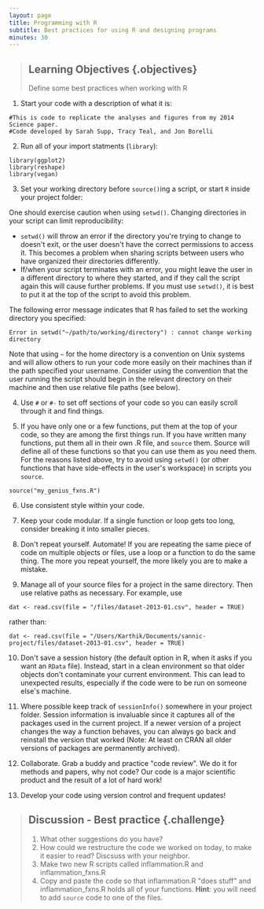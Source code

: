 ```yaml
---
layout: page
title: Programming with R
subtitle: Best practices for using R and designing programs
minutes: 30
---
```




> ## Learning Objectives {.objectives}
>
> Define some best practices when working with R

1. Start your code with a description of what it is:


~~~{.r}
#This is code to replicate the analyses and figures from my 2014 Science paper.
#Code developed by Sarah Supp, Tracy Teal, and Jon Borelli
~~~

2. Run all of your import statments (`library`):


~~~{.r}
library(ggplot2)
library(reshape)
library(vegan)
~~~

3. Set your working directory before `source()`ing a script, or start `R` inside your project folder:

One should exercise caution when using `setwd()`. Changing directories in your script can limit reproducibility:

* `setwd()` will throw an error if the directory you're trying to change to doesn't exit, or the user doesn't have the correct permissions to access it. This becomes a problem when sharing scripts between users who have organized their directories differently.
* If/when your script terminates with an error, you might leave the user in a different directory to where they started, and if they call the script again this will cause further problems. If you must use `setwd()`, it is best to put it at the top of the script to avoid this problem.

The following error message indicates that R has failed to set the working directory you specified:

```
Error in setwd("~/path/to/working/directory") : cannot change working directory
```

Note that using `~` for the home directory is a convention on Unix systems and will allow others to run your code more easily on their machines than if the path specified your username.  Consider using the convention that the user running the script should begin in the relevant directory on their machine and then use relative file paths (see below).

4. Use `#` or `#-` to set off sections of your code so you can easily scroll through it and find things.

5. If you have only one or a few functions, put them at the top of your code, so they are among the first things run. If you have written many functions, put them all in their own .R file, and `source` them. Source will define all of these functions so that you can use them as you need them. For the reasons listed above, try to avoid using `setwd()` (or other functions that have side-effects in the user's workspace) in scripts you `source`.


~~~{.r}
source("my_genius_fxns.R")
~~~

6. Use consistent style within your code.

7. Keep your code modular. If a single function or loop gets too long, consider breaking it into smaller pieces.

8. Don't repeat yourself. Automate! If you are repeating the same piece of code on multiple objects or files, use a loop or a function to do the same thing. The more you repeat yourself, the more likely you are to make a mistake.

9. Manage all of your source files for a project in the same directory. Then use relative paths as necessary. For example, use


~~~{.r}
dat <- read.csv(file = "/files/dataset-2013-01.csv", header = TRUE)
~~~

rather than:


~~~{.r}
dat <- read.csv(file = "/Users/Karthik/Documents/sannic-project/files/dataset-2013-01.csv", header = TRUE)
~~~

10. Don't save a session history (the default option in R, when it asks if you want an `RData` file). Instead, start in a clean environment so that older objects don't contaminate your current environment. This can lead to unexpected results, especially if the code were to be run on someone else's machine.

11. Where possible keep track of `sessionInfo()` somewhere in your project folder. Session information is invaluable since it captures all of the packages used in the current project. If a newer version of a project changes the way a function behaves, you can always go back and reinstall the version that worked (Note: At least on CRAN all older versions of packages are permanently archived).

12. Collaborate. Grab a buddy and practice "code review". We do it for methods and papers, why not code? Our code is a major scientific product and the result of a lot of hard work!

13. Develop your code using version control and frequent updates!

> ## Discussion - Best practice {.challenge}
>
> 1. What other suggestions do you have?
> 2. How could we restructure the code we worked on today, to make it easier to read? Discsuss with your neighbor.
> 3. Make two new R scripts called inflammation.R and inflammation_fxns.R
> 4. Copy and paste the code so that inflammation.R "does stuff" and inflammation_fxns.R holds all of your functions. __Hint__: you will need to add `source` code to one of the files.
